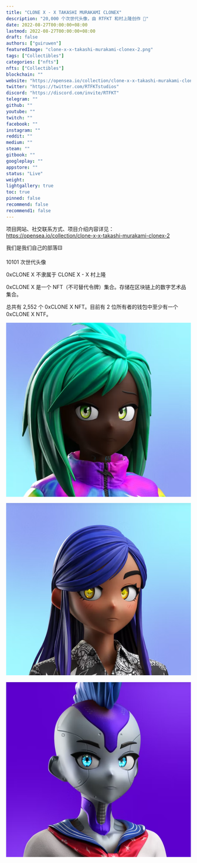 ```yaml
---
title: "CLONE X - X TAKASHI MURAKAMI CLONEX"
description: "20,000 个次世代头像，由 RTFKT 和村上隆创作 🌸"
date: 2022-08-27T00:00:00+08:00
lastmod: 2022-08-27T00:00:00+08:00
draft: false
authors: ["guiruwen"]
featuredImage: "clone-x-x-takashi-murakami-clonex-2.png"
tags: ["Collectibles"]
categories: ["nfts"]
nfts: ["Collectibles"]
blockchain: ""
website: "https://opensea.io/collection/clone-x-x-takashi-murakami-clonex-2"
twitter: "https://twitter.com/RTFKTstudios"
discord: "https://discord.com/invite/RTFKT"
telegram: ""
github: ""
youtube: ""
twitch: ""
facebook: ""
instagram: ""
reddit: ""
medium: ""
steam: ""
gitbook: ""
googleplay: ""
appstore: ""
status: "Live"
weight: 
lightgallery: true
toc: true
pinned: false
recommend: false
recommend1: false
---
```

项目网站、社交联系方式、项目介绍内容详见：https://opensea.io/collection/clone-x-x-takashi-murakami-clonex-2

我们是我们自己的部落🟨

10101 次世代头像

0xCLONE X 不隶属于 CLONE X - X 村上隆

0xCLONE X 是一个 NFT（不可替代令牌）集合。存储在区块链上的数字艺术品集合。

总共有 2,552 个 0xCLONE X NFT。目前有 2 位所有者的钱包中至少有一个 0xCLONE X NTF。

![nft](01.png)

![nft](02.png)

![nft](03.png)